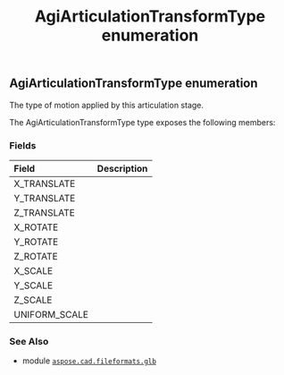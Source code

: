 ﻿---
title: AgiArticulationTransformType enumeration
second_title: Aspose.CAD for Python via .NET API References
description: 
type: docs
weight: 420
url: /python-net/aspose.cad.fileformats.glb/agiarticulationtransformtype/
is_root: false
---

## AgiArticulationTransformType enumeration

The type of motion applied by this articulation stage.



The AgiArticulationTransformType type exposes the following members:

### Fields
| Field | Description |
| :- | :- |
| X_TRANSLATE |  |
| Y_TRANSLATE |  |
| Z_TRANSLATE |  |
| X_ROTATE |  |
| Y_ROTATE |  |
| Z_ROTATE |  |
| X_SCALE |  |
| Y_SCALE |  |
| Z_SCALE |  |
| UNIFORM_SCALE |  |



### See Also
* module [`aspose.cad.fileformats.glb`](..)
